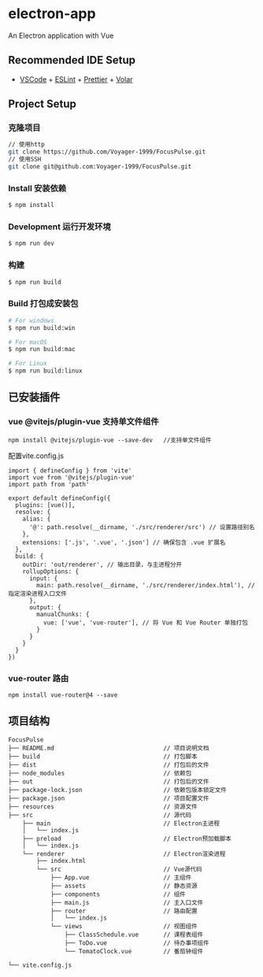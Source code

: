 # electron-app

An Electron application with Vue

## Recommended IDE Setup

- [VSCode](https://code.visualstudio.com/) + [ESLint](https://marketplace.visualstudio.com/items?itemName=dbaeumer.vscode-eslint) + [Prettier](https://marketplace.visualstudio.com/items?itemName=esbenp.prettier-vscode) + [Volar](https://marketplace.visualstudio.com/items?itemName=Vue.volar)

## Project Setup

### 克隆项目
```bash
// 使用http
git clone https://github.com/Voyager-1999/FocusPulse.git
// 使用SSH
git clone git@github.com:Voyager-1999/FocusPulse.git
```


### Install 安装依赖
```bash
$ npm install
```

### Development 运行开发环境

```bash
$ npm run dev
```

### 构建

```bash
$ npm run build
```


### Build 打包成安装包

```bash
# For windows
$ npm run build:win

# For macOS
$ npm run build:mac

# For Linux
$ npm run build:linux
```

## 已安装插件

### vue @vitejs/plugin-vue 支持单文件组件
```
npm install @vitejs/plugin-vue --save-dev   //支持单文件组件
```
配置vite.config.js
```
import { defineConfig } from 'vite'
import vue from '@vitejs/plugin-vue'
import path from 'path'

export default defineConfig({
  plugins: [vue()],
  resolve: {
    alias: {
      '@': path.resolve(__dirname, './src/renderer/src') // 设置路径别名
    },
    extensions: ['.js', '.vue', '.json'] // 确保包含 .vue 扩展名
  },
  build: {
    outDir: 'out/renderer', // 输出目录，与主进程分开
    rollupOptions: {
      input: {
        main: path.resolve(__dirname, './src/renderer/index.html'), // 指定渲染进程入口文件
      },
      output: {
        manualChunks: {
          vue: ['vue', 'vue-router'], // 将 Vue 和 Vue Router 单独打包
        }
      }
    }
  }
})
```
### vue-router 路由
```
npm install vue-router@4 --save
```

## 项目结构
```
FocusPulse
├── README.md                               // 项目说明文档
├── build                                   // 打包脚本
├── dist                                    // 打包后的文件
├── node_modules                            // 依赖包
├── out                                     // 打包后的文件
├── package-lock.json                       // 依赖包版本锁定文件
├── package.json                            // 项目配置文件
├── resources                               // 资源文件
├── src                                     // 源代码
    ├── main                                // Electron主进程
    │   └── index.js
    ├── preload                             // Electron预加载脚本
    │   └── index.js
    └── renderer                            // Electron渲染进程
        ├── index.html
        └── src                             // Vue源代码
            ├── App.vue                     // 主组件
            ├── assets                      // 静态资源
            ├── components                  // 组件
            ├── main.js                     // 主入口文件
            ├── router                      // 路由配置
            │   └── index.js
            └── views                       // 视图组件
                ├── ClassSchedule.vue       // 课程表组件
                ├── ToDo.vue                // 待办事项组件
                └── TomatoClock.vue         // 番茄钟组件

└── vite.config.js
```
